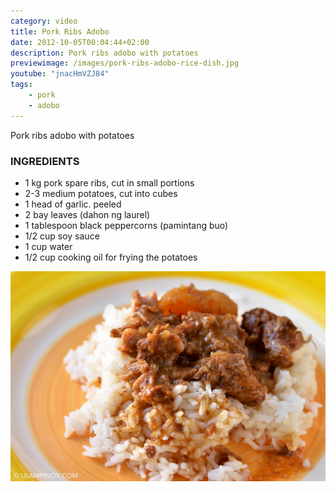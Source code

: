 ```yaml
---
category: video
title: Pork Ribs Adobo
date: 2012-10-05T00:04:44+02:00
description: Pork ribs adobo with potatoes
previewimage: /images/pork-ribs-adobo-rice-dish.jpg
youtube: "jnacHmVZJ84"
tags:
    - pork
    - adobo
---
```


Pork ribs adobo with potatoes

### INGREDIENTS
* 1 kg pork spare ribs, cut in small portions
* 2-3 medium potatoes, cut into cubes
* 1 head of garlic. peeled
* 2 bay leaves (dahon ng laurel)
* 1 tablespoon black peppercorns (pamintang buo)
* 1/2 cup soy sauce
* 1 cup water
* 1/2 cup cooking oil for frying the potatoes

![Delicious pork ribs adobo rice toppings](/images/pork-ribs-adobo-rice.jpg)




